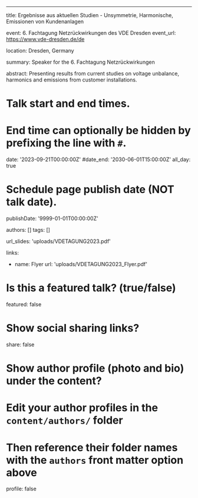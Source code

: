 ---
title: Ergebnisse aus aktuellen Studien - Unsymmetrie, Harmonische, Emissionen von Kundenanlagen

event: 6. Fachtagung Netzrückwirkungen des VDE Dresden
event_url: https://www.vde-dresden.de/de

location: Dresden, Germany

summary: Speaker for the 6. Fachtagung Netzrückwirkungen

abstract: Presenting results from current studies on voltage unbalance, harmonics and emissions from customer installations.

# Talk start and end times.
#   End time can optionally be hidden by prefixing the line with `#`.
date: '2023-09-21T00:00:00Z'
#date_end: '2030-06-01T15:00:00Z'
all_day: true

# Schedule page publish date (NOT talk date).
publishDate: '9999-01-01T00:00:00Z'

authors: []
tags: []

url_slides: 'uploads/VDETAGUNG2023.pdf'

links:
- name: Flyer
  url: 'uploads/VDETAGUNG2023_Flyer.pdf'

# Is this a featured talk? (true/false)
featured: false

# Show social sharing links?
share: false

# Show author profile (photo and bio) under the content?
# Edit your author profiles in the `content/authors/` folder
# Then reference their folder names with the `authors` front matter option above
profile: false
